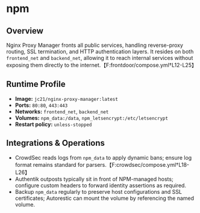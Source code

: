 # npm

## Overview
Nginx Proxy Manager fronts all public services, handling reverse-proxy routing, SSL termination, and HTTP authentication layers. It resides on both `frontend_net` and `backend_net`, allowing it to reach internal services without exposing them directly to the internet.【F:frontdoor/compose.yml†L12-L25】

## Runtime Profile
- **Image:** `jc21/nginx-proxy-manager:latest`
- **Ports:** `80:80`, `443:443`
- **Networks:** `frontend_net`, `backend_net`
- **Volumes:** `npm_data:/data`, `npm_letsencrypt:/etc/letsencrypt`
- **Restart policy:** `unless-stopped`

## Integrations & Operations
- CrowdSec reads logs from `npm_data` to apply dynamic bans; ensure log format remains standard for parsers.【F:crowdsec/compose.yml†L18-L26】
- Authentik outposts typically sit in front of NPM-managed hosts; configure custom headers to forward identity assertions as required.
- Backup `npm_data` regularly to preserve host configurations and SSL certificates; Autorestic can mount the volume by referencing the named volume.
